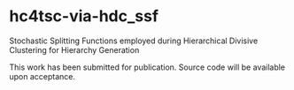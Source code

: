 # hc4tsc-via-hdc_ssf
Stochastic Splitting Functions employed during Hierarchical Divisive Clustering for Hierarchy Generation

This work has been submitted for publication. Source code will be available upon acceptance.
